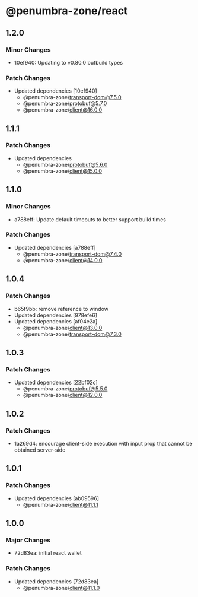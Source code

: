 # @penumbra-zone/react

## 1.2.0

### Minor Changes

- 10ef940: Updating to v0.80.0 bufbuild types

### Patch Changes

- Updated dependencies [10ef940]
  - @penumbra-zone/transport-dom@7.5.0
  - @penumbra-zone/protobuf@5.7.0
  - @penumbra-zone/client@16.0.0

## 1.1.1

### Patch Changes

- Updated dependencies
  - @penumbra-zone/protobuf@5.6.0
  - @penumbra-zone/client@15.0.0

## 1.1.0

### Minor Changes

- a788eff: Update default timeouts to better support build times

### Patch Changes

- Updated dependencies [a788eff]
  - @penumbra-zone/transport-dom@7.4.0
  - @penumbra-zone/client@14.0.0

## 1.0.4

### Patch Changes

- b65f9bb: remove reference to window
- Updated dependencies [978efe6]
- Updated dependencies [af04e2a]
  - @penumbra-zone/client@13.0.0
  - @penumbra-zone/transport-dom@7.3.0

## 1.0.3

### Patch Changes

- Updated dependencies [22bf02c]
  - @penumbra-zone/protobuf@5.5.0
  - @penumbra-zone/client@12.0.0

## 1.0.2

### Patch Changes

- 1a269d4: encourage client-side execution with input prop that cannot be obtained server-side

## 1.0.1

### Patch Changes

- Updated dependencies [ab09596]
  - @penumbra-zone/client@11.1.1

## 1.0.0

### Major Changes

- 72d83ea: initial react wallet

### Patch Changes

- Updated dependencies [72d83ea]
  - @penumbra-zone/client@11.1.0
